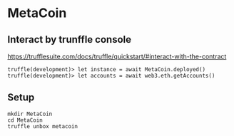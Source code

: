 # MetaCoin

## Interact by trunffle console

https://trufflesuite.com/docs/truffle/quickstart/#interact-with-the-contract

```
truffle(development)> let instance = await MetaCoin.deployed()
truffle(development)> let accounts = await web3.eth.getAccounts()
```

## Setup

```
mkdir MetaCoin
cd MetaCoin
truffle unbox metacoin
```